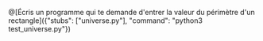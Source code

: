 @[Écris un programme qui te demande d'entrer la valeur du périmètre d'un rectangle]({"stubs": ["universe.py"], "command": "python3 test_universe.py"})
